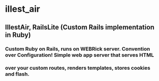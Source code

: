 # illest_air
## IllestAir, RailsLite (Custom Rails implementation in Ruby)
### Custom Ruby on Rails, runs on WEBRick server. Convention over Configuration! Simple web app server that serves HTML
### over your custom routes, renders templates, stores cookies and flash.
